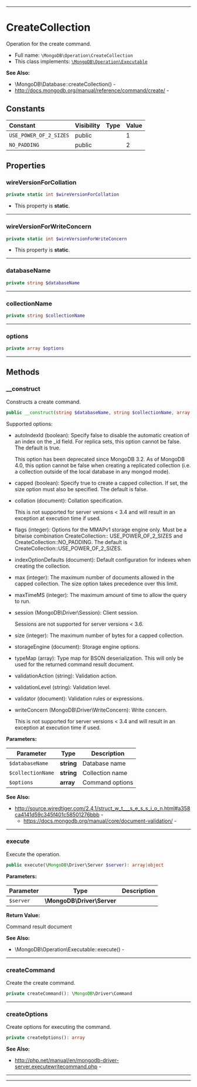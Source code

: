 ***

# CreateCollection

Operation for the create command.

* Full name: `\MongoDB\Operation\CreateCollection`
* This class implements:
  [`\MongoDB\Operation\Executable`](./Executable.md)

**See Also:**

* \MongoDB\Database::createCollection() -
* http://docs.mongodb.org/manual/reference/command/create/ -

## Constants

| Constant | Visibility | Type | Value |
|:---------|:-----------|:-----|:------|
|`USE_POWER_OF_2_SIZES`|public| |1|
|`NO_PADDING`|public| |2|

## Properties

### wireVersionForCollation

```php
private static int $wireVersionForCollation
```

* This property is **static**.

***

### wireVersionForWriteConcern

```php
private static int $wireVersionForWriteConcern
```

* This property is **static**.

***

### databaseName

```php
private string $databaseName
```

***

### collectionName

```php
private string $collectionName
```

***

### options

```php
private array $options
```

***

## Methods

### __construct

Constructs a create command.

```php
public __construct(string $databaseName, string $collectionName, array $options = []): mixed
```

Supported options:

* autoIndexId (boolean): Specify false to disable the automatic creation of an index on the _id field. For replica sets,
  this option cannot be false. The default is true.

  This option has been deprecated since MongoDB 3.2. As of MongoDB 4.0, this option cannot be false when creating a
  replicated collection
  (i.e. a collection outside of the local database in any mongod mode).

* capped (boolean): Specify true to create a capped collection. If set, the size option must also be specified. The
  default is false.

* collation (document): Collation specification.

  This is not supported for server versions < 3.4 and will result in an exception at execution time if used.

* flags (integer): Options for the MMAPv1 storage engine only. Must be a bitwise combination CreateCollection::
  USE_POWER_OF_2_SIZES and CreateCollection::NO_PADDING. The default is CreateCollection::USE_POWER_OF_2_SIZES.

* indexOptionDefaults (document): Default configuration for indexes when creating the collection.

* max (integer): The maximum number of documents allowed in the capped collection. The size option takes precedence over
  this limit.

* maxTimeMS (integer): The maximum amount of time to allow the query to run.

* session (MongoDB\Driver\Session): Client session.

  Sessions are not supported for server versions < 3.6.

* size (integer): The maximum number of bytes for a capped collection.

* storageEngine (document): Storage engine options.

* typeMap (array): Type map for BSON deserialization. This will only be used for the returned command result document.

* validationAction (string): Validation action.

* validationLevel (string): Validation level.

* validator (document): Validation rules or expressions.

* writeConcern (MongoDB\Driver\WriteConcern): Write concern.

  This is not supported for server versions < 3.4 and will result in an exception at execution time if used.

**Parameters:**

| Parameter | Type | Description |
|-----------|------|-------------|
| `$databaseName` | **string** | Database name |
| `$collectionName` | **string** | Collection name |
| `$options` | **array** | Command options |

**See Also:**

* http://source.wiredtiger.com/2.4.1/struct_w_t___s_e_s_s_i_o_n.html#a358ca4141d59c345f401c58501276bbb -
    * https://docs.mongodb.org/manual/core/document-validation/ -

***

### execute

Execute the operation.

```php
public execute(\MongoDB\Driver\Server $server): array|object
```

**Parameters:**

| Parameter | Type | Description |
|-----------|------|-------------|
| `$server` | **\MongoDB\Driver\Server** |  |

**Return Value:**

Command result document

**See Also:**

* \MongoDB\Operation\Executable::execute() -

***

### createCommand

Create the create command.

```php
private createCommand(): \MongoDB\Driver\Command
```

***

### createOptions

Create options for executing the command.

```php
private createOptions(): array
```

**See Also:**

* http://php.net/manual/en/mongodb-driver-server.executewritecommand.php -

***


***

